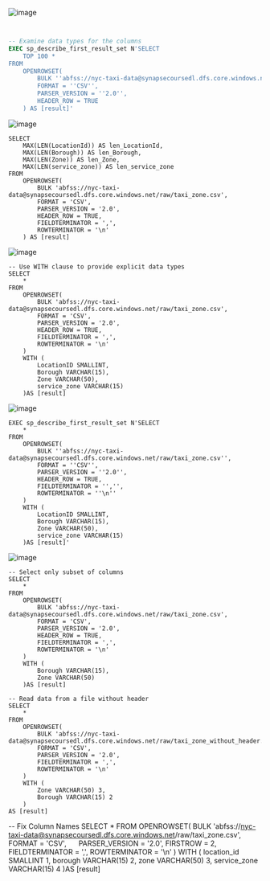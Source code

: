 
![image](https://github.com/user-attachments/assets/f9866610-cb37-42c2-bbb5-611d3949af5f)

````sql


-- Examine data types for the columns
EXEC sp_describe_first_result_set N'SELECT
    TOP 100 *
FROM
    OPENROWSET(
        BULK ''abfss://nyc-taxi-data@synapsecoursedl.dfs.core.windows.net/raw/taxi_zone.csv'',
        FORMAT = ''CSV'',
        PARSER_VERSION = ''2.0'',
        HEADER_ROW = TRUE
    ) AS [result]'
````
![image](https://github.com/user-attachments/assets/4296afcd-5230-402f-b8ba-dffdf4720a5b)


````
SELECT
    MAX(LEN(LocationId)) AS len_LocationId,
    MAX(LEN(Borough)) AS len_Borough,
    MAX(LEN(Zone)) AS len_Zone,
    MAX(LEN(service_zone)) AS len_service_zone
FROM
    OPENROWSET(
        BULK 'abfss://nyc-taxi-data@synapsecoursedl.dfs.core.windows.net/raw/taxi_zone.csv',
        FORMAT = 'CSV',
        PARSER_VERSION = '2.0',
        HEADER_ROW = TRUE,
        FIELDTERMINATOR = ',',
        ROWTERMINATOR = '\n'
    ) AS [result]
````
![image](https://github.com/user-attachments/assets/3b9150c2-4203-4067-8e31-81a8e0535bd1)



````
-- Use WITH clause to provide explicit data types
SELECT
    *
FROM
    OPENROWSET(
        BULK 'abfss://nyc-taxi-data@synapsecoursedl.dfs.core.windows.net/raw/taxi_zone.csv',
        FORMAT = 'CSV',
        PARSER_VERSION = '2.0',
        HEADER_ROW = TRUE,
        FIELDTERMINATOR = ',',
        ROWTERMINATOR = '\n'
    ) 
    WITH (
        LocationID SMALLINT,
        Borough VARCHAR(15),
        Zone VARCHAR(50),
        service_zone VARCHAR(15)
    )AS [result]
````
![image](https://github.com/user-attachments/assets/91842017-1096-4ea7-bc1b-9b4ed17ae9fc)
````
EXEC sp_describe_first_result_set N'SELECT
    *
FROM
    OPENROWSET(
        BULK ''abfss://nyc-taxi-data@synapsecoursedl.dfs.core.windows.net/raw/taxi_zone.csv'',
        FORMAT = ''CSV'',
        PARSER_VERSION = ''2.0'',
        HEADER_ROW = TRUE,
        FIELDTERMINATOR = '','',
        ROWTERMINATOR = ''\n''
    ) 
    WITH (
        LocationID SMALLINT,
        Borough VARCHAR(15),
        Zone VARCHAR(50),
        service_zone VARCHAR(15)
    )AS [result]'
````

![image](https://github.com/user-attachments/assets/96ab2301-82f1-4add-8985-7f4c7b693ee9)

````
-- Select only subset of columns 
SELECT
    *
FROM
    OPENROWSET(
        BULK 'abfss://nyc-taxi-data@synapsecoursedl.dfs.core.windows.net/raw/taxi_zone.csv',
        FORMAT = 'CSV',
        PARSER_VERSION = '2.0',
        HEADER_ROW = TRUE,
        FIELDTERMINATOR = ',',
        ROWTERMINATOR = '\n'
    ) 
    WITH (
        Borough VARCHAR(15),
        Zone VARCHAR(50)
    )AS [result]         
````

````
-- Read data from a file without header
SELECT
    *
FROM
    OPENROWSET(
        BULK 'abfss://nyc-taxi-data@synapsecoursedl.dfs.core.windows.net/raw/taxi_zone_without_header.csv',
        FORMAT = 'CSV',
        PARSER_VERSION = '2.0',
        FIELDTERMINATOR = ',',
        ROWTERMINATOR = '\n'
    ) 
    WITH (
        Zone VARCHAR(50) 3,
        Borough VARCHAR(15) 2
    )
AS [result]     
````

-- Fix Column Names
SELECT
    *
FROM
    OPENROWSET(
        BULK 'abfss://nyc-taxi-data@synapsecoursedl.dfs.core.windows.net/raw/taxi_zone.csv',
        FORMAT = 'CSV',
        PARSER_VERSION = '2.0',
        FIRSTROW = 2,
        FIELDTERMINATOR = ',',
        ROWTERMINATOR = '\n'
    ) 
    WITH (
        location_id SMALLINT 1,
        borough VARCHAR(15) 2,
        zone VARCHAR(50) 3,
        service_zone VARCHAR(15) 4
    )AS [result]

